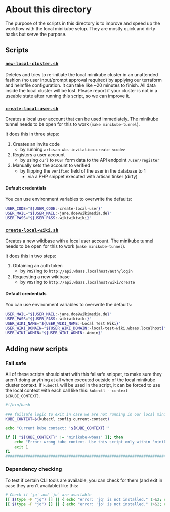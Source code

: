 # About this directory
The purpose of the scripts in this directory is to improve and speed up the workflow with the local minikube setup. They are mostly quick and dirty hacks but serve the purpose.

## Scripts
### [`new-local-cluster.sh`](./new-local-cluster.sh)
Deletes and tries to re-initiate the local minikube cluster in an unattended fashion (no user input/prompt approval required) by applying our terraform and helmfile configuration. It can take like ~20 minutes to finish. All data inside the local cluster will be lost. Please report if your cluster is not in a useable state after running this script, so we can improve it.

### [`create-local-user.sh`](./create-local-user.sh)
Creates a local user account that can be used immediately. The minikube tunnel needs to be open for this to work (`make minikube-tunnel`).

It does this in three steps:
1. Creates an invite code
    - by running `artisan wbs-invitation:create <code>`
2. Registers a user account
    - by using `curl` to `POST` form data to the API endpoint `/user/register`
3. Manually sets the account to verified
    - by flipping the `verified` field of the user in the database to 1
        - via a PHP snippet executed with artisan tinker (dirty)

#### Default credentials
You can use environment variables to overwrite the defaults:
```bash
USER_CODE="${USER_CODE:-create-local-user}"
USER_MAIL="${USER_MAIL:-jane.doe@wikimedia.de}"
USER_PASS="${USER_PASS:-wikiwikiwiki}"
```

### [`create-local-wiki.sh`](./create-local-wiki.sh)
Creates a new wikibase with a local user account. The minikube tunnel needs to be open for this to work (`make minikube-tunnel`).

It does this in two steps:
1. Obtaining an auth token
    - by `POST`ing to `http://api.wbaas.localhost/auth/login`
2. Requesting a new wikibase
    - by `POST`ing to `http://api.wbaas.localhost/wiki/create`

#### Default credentials
You can use environment variables to overwrite the defaults:
```bash
USER_MAIL="${USER_MAIL:-jane.doe@wikimedia.de}"
USER_PASS="${USER_PASS:-wikiwikiwiki}"
USER_WIKI_NAME="${USER_WIKI_NAME:-Local Test Wiki}"
USER_WIKI_DOMAIN="${USER_WIKI_DOMAIN:-local-test-wiki.wbaas.localhost}"
USER_WIKI_ADMIN="${USER_WIKI_ADMIN:-Admin}"
```

## Adding new scripts
### Fail safe
All of these scripts should start with this failsafe snippet, to make sure they aren't doing anything at all when executed outside of the local minikube cluster context. If `kubectl` will be used in the script, it can be forced to use the local context with each call like this: `kubectl --context ${KUBE_CONTEXT}`.

```bash
#!/bin/bash

### failsafe logic to exit in case we are not running in our local minikube context
KUBE_CONTEXT=$(kubectl config current-context)

echo "Current kube context: '${KUBE_CONTEXT}'"

if [[ "${KUBE_CONTEXT}" != "minikube-wbaas" ]]; then
    echo "Error: wrong kube context. Use this script only within 'minikube-wbaas'!"
    exit 1
fi
#####################################################################################
```

### Dependency checking
To test if certain CLI tools are available, you can check for them (and exit in case they aren't available) like this:
```bash
# Check if `jq` and `jo` are available
[[ $(type -P "jq") ]] || { echo "error: 'jq' is not installed." 1>&2; exit 1; }
[[ $(type -P "jo") ]] || { echo "error: 'jo' is not installed." 1>&2; exit 1; }
```